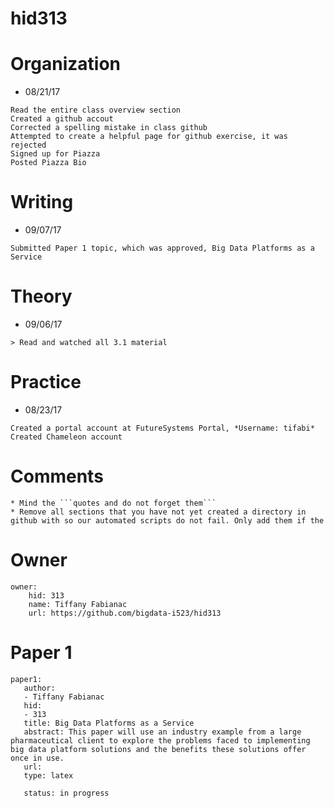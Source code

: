 
# hid313

# Organization

* 08/21/17 
```
Read the entire class overview section
Created a github accout 
Corrected a spelling mistake in class github
Attempted to create a helpful page for github exercise, it was rejected
Signed up for Piazza
Posted Piazza Bio
```
# Writing

* 09/07/17
```
Submitted Paper 1 topic, which was approved, Big Data Platforms as a Service
```

# Theory

* 09/06/17
```
> Read and watched all 3.1 material 
```

# Practice

* 08/23/17
```
Created a portal account at FutureSystems Portal, *Username: tifabi* 
Created Chameleon account
```

# Comments
```
* Mind the ```quotes and do not forget them```
* Remove all sections that you have not yet created a directory in github with so our automated scripts do not fail. Only add them if the 
```

# Owner

```
owner:
    hid: 313
    name: Tiffany Fabianac
    url: https://github.com/bigdata-i523/hid313
```

# Paper 1

```
paper1:
   author: 
   - Tiffany Fabianac
   hid:
   - 313
   title: Big Data Platforms as a Service
   abstract: This paper will use an industry example from a large pharmaceutical client to explore the problems faced to implementing big data platform solutions and the benefits these solutions offer once in use. 
   url: 
   type: latex
   
   status: in progress
 ```
